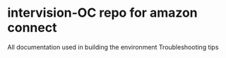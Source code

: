 # intervision-OC repo for amazon connect
All documentation used in building the environment
Troubleshooting tips
